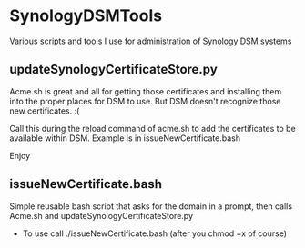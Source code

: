 # SynologyDSMTools
Various scripts and tools I use for administration of Synology DSM systems
## updateSynologyCertificateStore.py
Acme.sh is great and all for getting those certificates and installing them into the proper places for DSM to use.  But DSM doesn't recognize those new certificates. :(

Call this during the reload command of acme.sh to add the certificates to be available within DSM. Example is in issueNewCertificate.bash

Enjoy

## issueNewCertificate.bash
Simple reusable bash script that asks for the domain in a prompt, then calls Acme.sh and updateSynologyCertificateStore.py

- To use call ./issueNewCertificate.bash (after you chmod +x of course)
